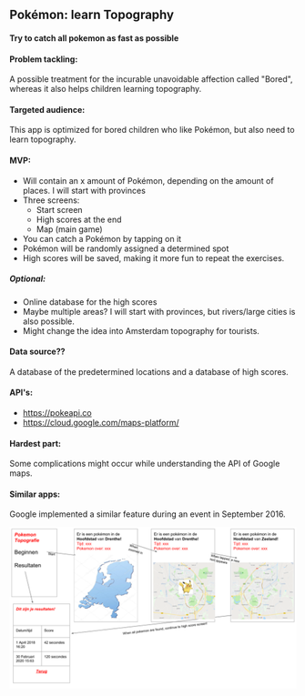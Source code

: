 ## Pokémon: learn Topography
#### Try to catch all pokemon as fast as possible
#### Problem tackling: 
A possible treatment for the incurable unavoidable affection called "Bored", whereas it also helps children learning topography.
#### Targeted audience: 
This app is optimized for bored children who like Pokémon, but also need to learn topography. 
#### MVP:
  * Will contain an x amount of Pokémon, depending on the amount of places. I will start with provinces
  * Three screens:
    * Start screen
    * High scores at the end
    * Map (main game)
  * You can catch a Pokémon by tapping on it
  * Pokémon will be randomly assigned a determined spot
  * High scores will be saved, making it more fun to repeat the exercises. 
##### Optional:
  * Online database for the high scores
  * Maybe multiple areas? I will start with provinces, but rivers/large cities is also possible. 
  * Might change the idea into Amsterdam topography for tourists. 
#### Data source?? 
A database of the predetermined locations and a database of high scores.
#### API's:
  * https://pokeapi.co
  * https://cloud.google.com/maps-platform/
#### Hardest part: 
Some complications might occur while understanding the API of Google maps. 
#### Similar apps: 
Google implemented a similar feature during an event in September 2016.



![alt text](https://github.com/moez-baksi/EindProject/blob/master/doc/PlanToGainWorldDominance%20(2).png)
